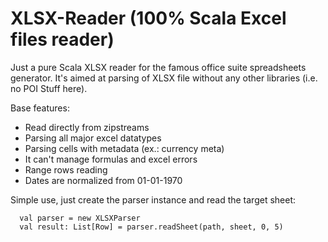 # XLSX-Reader (100% Scala Excel files reader)

Just a pure Scala XLSX reader for the famous office suite spreadsheets generator. 
It's aimed at parsing of XLSX file without any other libraries (i.e. no POI Stuff here).

Base features:

- Read directly from zipstreams
- Parsing all major excel datatypes
- Parsing cells with metadata (ex.: currency meta)
- It can't manage formulas and excel errors
- Range rows reading
- Dates are normalized from 01-01-1970

Simple use, just create the parser instance and read the target sheet:

```
  val parser = new XLSXParser
  val result: List[Row] = parser.readSheet(path, sheet, 0, 5)
```
